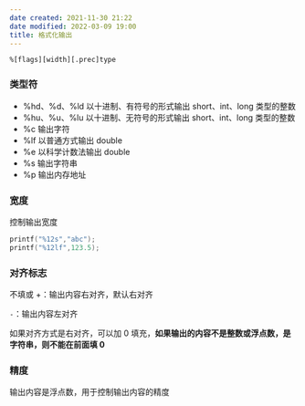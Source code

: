 ```yaml
---
date created: 2021-11-30 21:22
date modified: 2022-03-09 19:00
title: 格式化输出
---
```

```
%[flags][width][.prec]type
```

### 类型符

- %hd、%d、%ld 以十进制、有符号的形式输出 short、int、long 类型的整数
- %hu、%u、%lu 以十进制、无符号的形式输出 short、int、long 类型的整数
- %c 输出字符
- %lf 以普通方式输出 double
- %e 以科学计数法输出 double
- %s 输出字符串
- %p 输出内存地址

### 宽度

控制输出宽度

```c
printf("%12s","abc");
printf("%12lf",123.5);
```

### 对齐标志

不填或 +：输出内容右对齐，默认右对齐

`-`：输出内容左对齐

如果对齐方式是右对齐，可以加 0 填充，**如果输出的内容不是整数或浮点数，是字符串，则不能在前面填 0**

### 精度

输出内容是浮点数，用于控制输出内容的精度